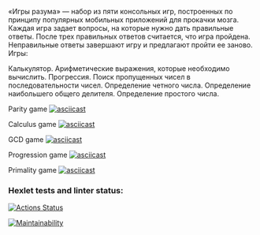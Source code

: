 «Игры разума» — набор из пяти консольных игр, построенных по принципу популярных мобильных приложений для прокачки мозга. Каждая игра задает вопросы, на которые нужно дать правильные ответы. После трех правильных ответов считается, что игра пройдена. Неправильные ответы завершают игру и предлагают пройти ее заново. Игры:

Калькулятор. Арифметические выражения, которые необходимо вычислить.
Прогрессия. Поиск пропущенных чисел в последовательности чисел.
Определение четного числа.
Определение наибольшего общего делителя.
Определение простого числа.

Parity game
[![asciicast](https://asciinema.org/a/PGSNkrgW07SE9E2zICJOHbYXx.svg)](https://asciinema.org/a/PGSNkrgW07SE9E2zICJOHbYXx)

Calculus game
[![asciicast](https://asciinema.org/a/818gBvTB9ouaeii13HWQ2MHvu.svg)](https://asciinema.org/a/818gBvTB9ouaeii13HWQ2MHvu)

GCD game
[![asciicast](https://asciinema.org/a/556949.svg)](https://asciinema.org/a/556949)

Progression game
[![asciicast](https://asciinema.org/a/557092.svg)](https://asciinema.org/a/557092)

Primality game
[![asciicast](https://asciinema.org/a/557107.svg)](https://asciinema.org/a/557107)

### Hexlet tests and linter status:
[![Actions Status](https://github.com/gendzmin/frontend-project-44/workflows/hexlet-check/badge.svg)](https://github.com/gendzmin/frontend-project-44/actions)

[![Maintainability](https://api.codeclimate.com/v1/badges/d3df1974005f6b4bc462/maintainability)](https://codeclimate.com/github/gendzmin/frontend-project-44/maintainability)
